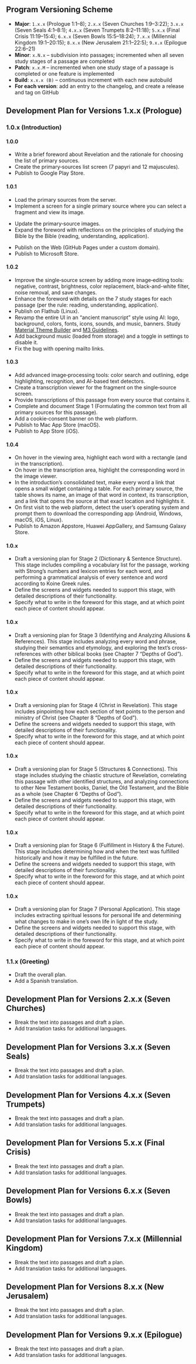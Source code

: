 ## Program Versioning Scheme
- **Major**: `1.x.x` (Prologue 1:1–8); `2.x.x` (Seven Churches 1:9–3:22); `3.x.x` (Seven Seals 4:1–8:1); `4.x.x` (Seven Trumpets 8:2–11:18); `5.x.x` (Final Crisis 11:19–15:4); `6.x.x` (Seven Bowls 15:5–18:24); `7.x.x` (Millennial Kingdom 19:1–20:15); `8.x.x` (New Jerusalem 21:1–22:5); `9.x.x` (Epilogue 22:6–21)
- **Minor**: `x.N.x` – subdivision into passages; incremented when all seven study stages of a passage are completed
- **Patch**: `x.x.M` – incremented when one study stage of a passage is completed or one feature is implemented
- **Build**: `x.x.x (B)` – continuous increment with each new autobuild
- **For each version**: add an entry to the changelog, and create a release and tag on GitHub

## Development Plan for Versions 1.x.x (Prologue)

### 1.0.x (Introduction)

#### 1.0.0
+ Write a brief foreword about Revelation and the rationale for choosing the list of primary sources.  
+ Create the primary‐sources list screen (7 papyri and 12 majuscules).  
+ Publish to Google Play Store.  

#### 1.0.1
+ Load the primary sources from the server.  
+ Implement a screen for a single primary source where you can select a fragment and view its image.  
* Update the primary‐source images.  
* Expand the foreword with reflections on the principles of studying the Bible by the Bible (reading, understanding, application).  
+ Publish on the Web (GitHub Pages under a custom domain).  
+ Publish to Microsoft Store.  

#### 1.0.2
- Improve the single‐source screen by adding more image‐editing tools: negative, contrast, brightness, color replacement, black-and-white filter, noise removal, and save changes.  
- Enhance the foreword with details on the 7 study stages for each passage (per the rule: reading, understanding, application).  
- Publish on Flathub (Linux).  
- Revamp the entire UI in an “ancient manuscript” style using AI: logo, background, colors, fonts, icons, sounds, and music, banners. Study [Material Theme Builder](https://material-foundation.github.io/material-theme-builder) and [M3 Guidelines](https://m3.material.io).  
- Add background music (loaded from storage) and a toggle in settings to disable it.  
- Fix the bug with opening mailto links.  

#### 1.0.3
- Add advanced image‐processing tools: color search and outlining, edge highlighting, recognition, and AI-based text detectors.  
- Create a transcription viewer for the fragment on the single‐source screen.  
- Provide transcriptions of this passage from every source that contains it.  
- Complete and document Stage 1 (Formulating the common text from all primary sources for this passage).  
- Add a cookie‐consent banner on the web platform.  
- Publish to Mac App Store (macOS).  
- Publish to App Store (iOS).  

#### 1.0.4
- On hover in the viewing area, highlight each word with a rectangle (and in the transcription).  
- On hover in the transcription area, highlight the corresponding word in the image viewer.  
- In the introduction’s consolidated text, make every word a link that opens a small widget containing a table. For each primary source, the table shows its name, an image of that word in context, its transcription, and a link that opens the source at that exact location and highlights it.  
- On first visit to the web platform, detect the user’s operating system and prompt them to download the corresponding app (Android, Windows, macOS, iOS, Linux).  
- Publish to Amazon Appstore, Huawei AppGallery, and Samsung Galaxy Store.  

#### 1.0.x
- Draft a versioning plan for Stage 2 (Dictionary & Sentence Structure). This stage includes compiling a vocabulary list for the passage, working with Strong’s numbers and lexicon entries for each word, and performing a grammatical analysis of every sentence and word according to Koine Greek rules.  
- Define the screens and widgets needed to support this stage, with detailed descriptions of their functionality.  
- Specify what to write in the foreword for this stage, and at which point each piece of content should appear.  

#### 1.0.x
- Draft a versioning plan for Stage 3 (Identifying and Analyzing Allusions & References). This stage includes analyzing every word and phrase, studying their semantics and etymology, and exploring the text’s cross-references with other biblical books (see Chapter 7 “Depths of God”).  
- Define the screens and widgets needed to support this stage, with detailed descriptions of their functionality.  
- Specify what to write in the foreword for this stage, and at which point each piece of content should appear.  

#### 1.0.x
- Draft a versioning plan for Stage 4 (Christ in Revelation). This stage includes pinpointing how each section of text points to the person and ministry of Christ (see Chapter 8 “Depths of God”).  
- Define the screens and widgets needed to support this stage, with detailed descriptions of their functionality.  
- Specify what to write in the foreword for this stage, and at which point each piece of content should appear.  

#### 1.0.x
- Draft a versioning plan for Stage 5 (Structures & Connections). This stage includes studying the chiastic structure of Revelation, correlating this passage with other identified structures, and analyzing connections to other New Testament books, Daniel, the Old Testament, and the Bible as a whole (see Chapter 6 “Depths of God”).  
- Define the screens and widgets needed to support this stage, with detailed descriptions of their functionality.  
- Specify what to write in the foreword for this stage, and at which point each piece of content should appear.  

#### 1.0.x
- Draft a versioning plan for Stage 6 (Fulfillment in History & the Future). This stage includes determining how and when the text was fulfilled historically and how it may be fulfilled in the future.  
- Define the screens and widgets needed to support this stage, with detailed descriptions of their functionality.  
- Specify what to write in the foreword for this stage, and at which point each piece of content should appear.  

#### 1.0.x
- Draft a versioning plan for Stage 7 (Personal Application). This stage includes extracting spiritual lessons for personal life and determining what changes to make in one’s own life in light of the study.  
- Define the screens and widgets needed to support this stage, with detailed descriptions of their functionality.  
- Specify what to write in the foreword for this stage, and at which point each piece of content should appear.  

### 1.1.x (Greeting)
- Draft the overall plan.  
- Add a Spanish translation.  

## Development Plan for Versions 2.x.x (Seven Churches)
- Break the text into passages and draft a plan.  
- Add translation tasks for additional languages.  

## Development Plan for Versions 3.x.x (Seven Seals)
- Break the text into passages and draft a plan.  
- Add translation tasks for additional languages.  

## Development Plan for Versions 4.x.x (Seven Trumpets)
- Break the text into passages and draft a plan.  
- Add translation tasks for additional languages.  

## Development Plan for Versions 5.x.x (Final Crisis)
- Break the text into passages and draft a plan.  
- Add translation tasks for additional languages.  

## Development Plan for Versions 6.x.x (Seven Bowls)
- Break the text into passages and draft a plan.  
- Add translation tasks for additional languages.  

## Development Plan for Versions 7.x.x (Millennial Kingdom)
- Break the text into passages and draft a plan.  
- Add translation tasks for additional languages.  

## Development Plan for Versions 8.x.x (New Jerusalem)
- Break the text into passages and draft a plan.  
- Add translation tasks for additional languages.  

## Development Plan for Versions 9.x.x (Epilogue)
- Break the text into passages and draft a plan.  
- Add translation tasks for additional languages.  
